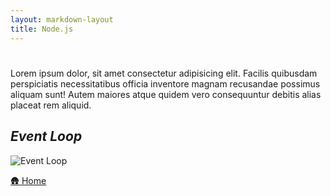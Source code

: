 ```yaml
---
layout: markdown-layout
title: Node.js
---
```


# 
Lorem ipsum dolor, sit amet consectetur adipisicing elit. Facilis quibusdam perspiciatis necessitatibus officia inventore magnam recusandae possimus aliquam sunt! Autem maiores atque quidem vero consequuntur debitis alias placeat rem aliquid.

## _Event Loop_
![Event Loop](https://jonmircha.com/img/blog/event-loop-nodejs.gif)

[🛖 Home](/)